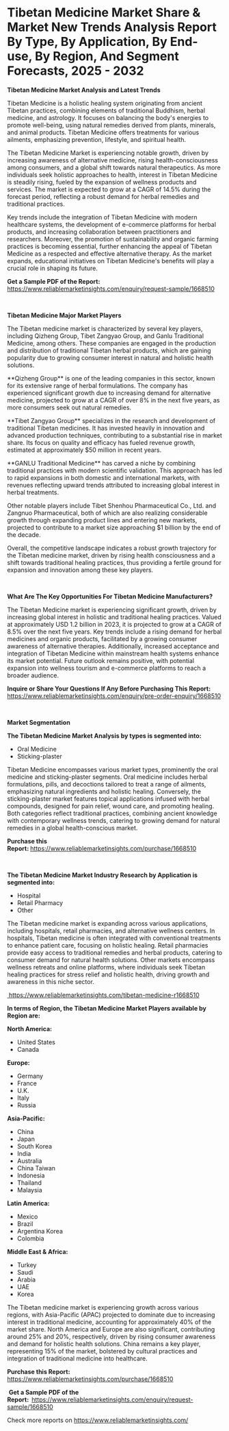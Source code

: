 <p><h1>Tibetan Medicine Market Share & Market New Trends Analysis Report By Type, By Application, By End-use, By Region, And Segment Forecasts, 2025 - 2032</h1></p><p><strong>Tibetan Medicine Market Analysis and Latest Trends</strong></p>
<p><p>Tibetan Medicine is a holistic healing system originating from ancient Tibetan practices, combining elements of traditional Buddhism, herbal medicine, and astrology. It focuses on balancing the body's energies to promote well-being, using natural remedies derived from plants, minerals, and animal products. Tibetan Medicine offers treatments for various ailments, emphasizing prevention, lifestyle, and spiritual health.</p><p>The Tibetan Medicine Market is experiencing notable growth, driven by increasing awareness of alternative medicine, rising health-consciousness among consumers, and a global shift towards natural therapeutics. As more individuals seek holistic approaches to health, interest in Tibetan Medicine is steadily rising, fueled by the expansion of wellness products and services. The market is expected to grow at a CAGR of 14.5% during the forecast period, reflecting a robust demand for herbal remedies and traditional practices.</p><p>Key trends include the integration of Tibetan Medicine with modern healthcare systems, the development of e-commerce platforms for herbal products, and increasing collaboration between practitioners and researchers. Moreover, the promotion of sustainability and organic farming practices is becoming essential, further enhancing the appeal of Tibetan Medicine as a respected and effective alternative therapy. As the market expands, educational initiatives on Tibetan Medicine's benefits will play a crucial role in shaping its future.</p></p>
<p><strong>Get a Sample PDF of the Report:&nbsp;</strong> <a href="https://www.reliablemarketinsights.com/enquiry/request-sample/1668510?utm_campaign=3320&utm_medium=2&utm_source=Github&utm_content=ia&utm_term=08032025&utm_id=tibetan-medicine">https://www.reliablemarketinsights.com/enquiry/request-sample/1668510</a></p>
<p>&nbsp;</p>
<p><strong>Tibetan Medicine Major Market Players</strong></p>
<p><p>The Tibetan medicine market is characterized by several key players, including Qizheng Group, Tibet Zangyao Group, and Ganlu Traditional Medicine, among others. These companies are engaged in the production and distribution of traditional Tibetan herbal products, which are gaining popularity due to growing consumer interest in natural and holistic health solutions.</p><p>**Qizheng Group** is one of the leading companies in this sector, known for its extensive range of herbal formulations. The company has experienced significant growth due to increasing demand for alternative medicine, projected to grow at a CAGR of over 8% in the next five years, as more consumers seek out natural remedies.</p><p>**Tibet Zangyao Group** specializes in the research and development of traditional Tibetan medicines. It has invested heavily in innovation and advanced production techniques, contributing to a substantial rise in market share. Its focus on quality and efficacy has fueled revenue growth, estimated at approximately $50 million in recent years.</p><p>**GANLU Traditional Medicine** has carved a niche by combining traditional practices with modern scientific validation. This approach has led to rapid expansions in both domestic and international markets, with revenues reflecting upward trends attributed to increasing global interest in herbal treatments.</p><p>Other notable players include Tibet Shenhou Pharmaceutical Co., Ltd. and Zangnuo Pharmaceutical, both of which are also realizing considerable growth through expanding product lines and entering new markets, projected to contribute to a market size approaching $1 billion by the end of the decade.</p><p>Overall, the competitive landscape indicates a robust growth trajectory for the Tibetan medicine market, driven by rising health consciousness and a shift towards traditional healing practices, thus providing a fertile ground for expansion and innovation among these key players.</p></p>
<p>&nbsp;</p>
<p><strong>What Are The Key Opportunities For Tibetan Medicine Manufacturers?</strong></p>
<p><p>The Tibetan Medicine market is experiencing significant growth, driven by increasing global interest in holistic and traditional healing practices. Valued at approximately USD 1.2 billion in 2023, it is projected to grow at a CAGR of 8.5% over the next five years. Key trends include a rising demand for herbal medicines and organic products, facilitated by a growing consumer awareness of alternative therapies. Additionally, increased acceptance and integration of Tibetan Medicine within mainstream health systems enhance its market potential. Future outlook remains positive, with potential expansion into wellness tourism and e-commerce platforms to reach a broader audience.</p></p>
<p><strong>Inquire or Share Your Questions If Any Before Purchasing This Report:</strong> <a href="https://www.reliablemarketinsights.com/enquiry/pre-order-enquiry/1668510?utm_campaign=3320&utm_medium=2&utm_source=Github&utm_content=ia&utm_term=08032025&utm_id=tibetan-medicine">https://www.reliablemarketinsights.com/enquiry/pre-order-enquiry/1668510</a></p>
<p>&nbsp;</p>
<p><strong>Market Segmentation</strong></p>
<p><strong>The Tibetan Medicine Market Analysis by types is segmented into:</strong></p>
<p><ul><li>Oral Medicine</li><li>Sticking-plaster</li></ul></p>
<p><p>Tibetan Medicine encompasses various market types, prominently the oral medicine and sticking-plaster segments. Oral medicine includes herbal formulations, pills, and decoctions tailored to treat a range of ailments, emphasizing natural ingredients and holistic healing. Conversely, the sticking-plaster market features topical applications infused with herbal compounds, designed for pain relief, wound care, and promoting healing. Both categories reflect traditional practices, combining ancient knowledge with contemporary wellness trends, catering to growing demand for natural remedies in a global health-conscious market.</p></p>
<p><strong>Purchase this Report:&nbsp;</strong><a href="https://www.reliablemarketinsights.com/purchase/1668510?utm_campaign=3320&utm_medium=2&utm_source=Github&utm_content=ia&utm_term=08032025&utm_id=tibetan-medicine">https://www.reliablemarketinsights.com/purchase/1668510</a></p>
<p>&nbsp;</p>
<p><strong>The Tibetan Medicine Market Industry Research by Application is segmented into:</strong></p>
<p><ul><li>Hospital</li><li>Retail Pharmacy</li><li>Other</li></ul></p>
<p><p>The Tibetan medicine market is expanding across various applications, including hospitals, retail pharmacies, and alternative wellness centers. In hospitals, Tibetan medicine is often integrated with conventional treatments to enhance patient care, focusing on holistic healing. Retail pharmacies provide easy access to traditional remedies and herbal products, catering to consumer demand for natural health solutions. Other markets encompass wellness retreats and online platforms, where individuals seek Tibetan healing practices for stress relief and holistic health, driving growth and awareness in this niche sector.</p></p>
<p><a href="https://www.reliablemarketinsights.com/tibetan-medicine-r1668510?utm_campaign=3320&utm_medium=2&utm_source=Github&utm_content=ia&utm_term=08032025&utm_id=tibetan-medicine">&nbsp;https://www.reliablemarketinsights.com/tibetan-medicine-r1668510</a></p>
<p><strong>In terms of Region, the Tibetan Medicine Market Players available by Region are:</strong></p>
<p>
    <p> <strong> North America: </strong>
        <ul>
            <li>United States</li>
            <li>Canada</li>
        </ul>
        </p> 
    <p> <strong> Europe: </strong>
        <ul>
            <li>Germany</li>
            <li>France</li>
            <li>U.K.</li>
            <li>Italy</li>
            <li>Russia</li>
        </ul>
        </p> 
    <p> <strong> Asia-Pacific: </strong>
        <ul>
            <li>China</li>
            <li>Japan</li>
            <li>South Korea</li>
            <li>India</li>
            <li>Australia</li>
            <li>China Taiwan</li>
            <li>Indonesia</li>
            <li>Thailand</li>
            <li>Malaysia</li>
        </ul>
        </p> 
    <p> <strong> Latin America: </strong>
        <ul>
            <li>Mexico</li>
            <li>Brazil</li>
            <li>Argentina Korea</li>
            <li>Colombia</li>
        </ul>
        </p> 
    <p> <strong> Middle East & Africa: </strong>
        <ul>
            <li>Turkey</li>
            <li>Saudi</li>
            <li>Arabia</li>
            <li>UAE</li>
            <li>Korea</li>
        </ul>
    </p>
    </p>
<p><p>The Tibetan medicine market is experiencing growth across various regions, with Asia-Pacific (APAC) projected to dominate due to increasing interest in traditional medicine, accounting for approximately 40% of the market share. North America and Europe are also significant, contributing around 25% and 20%, respectively, driven by rising consumer awareness and demand for holistic health solutions. China remains a key player, representing 15% of the market, bolstered by cultural practices and integration of traditional medicine into healthcare.</p></p>
<p><strong>Purchase this Report: </strong><a href="https://www.reliablemarketinsights.com/purchase/1668510?utm_campaign=3320&utm_medium=2&utm_source=Github&utm_content=ia&utm_term=08032025&utm_id=tibetan-medicine">https://www.reliablemarketinsights.com/purchase/1668510</a></p>
<p>&nbsp;<strong>Get a Sample PDF of the Report:&nbsp;&nbsp;</strong><a href="https://www.reliablemarketinsights.com/enquiry/request-sample/1668510?utm_campaign=3320&utm_medium=2&utm_source=Github&utm_content=ia&utm_term=08032025&utm_id=tibetan-medicine">https://www.reliablemarketinsights.com/enquiry/request-sample/1668510</a></p>
<p><strong></strong></p>
<p>Check more reports on <a href="https://www.reliablemarketinsights.com/?utm_campaign=3320&utm_medium=2&utm_source=Github&utm_content=ia&utm_term=08032025&utm_id=tibetan-medicine">https://www.reliablemarketinsights.com/</a></p>